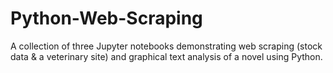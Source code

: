 # Python-Web-Scraping
A collection of three Jupyter notebooks demonstrating web scraping (stock data &amp; a veterinary site) and graphical text analysis of a novel using Python.
